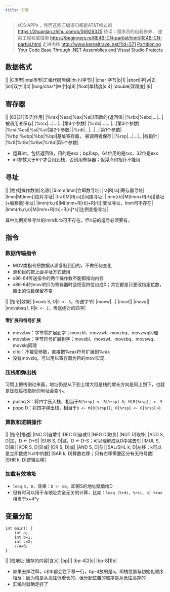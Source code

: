 ```yaml
---
title: 汇编
---
```


> 《CS:APP》 ，然而这些汇编语句都是AT&T格式的
> https://zhuanlan.zhihu.com/p/56929325
> 待读：程序员的自我修养、
> 逆向工程权威指南 https://beginners.re/RE4B-CN-partial/html/RE4B-CN-partial.html
> 走进内核 http://www.kerneltravel.net/?id=571
> [Partitioning Your Code Base Through .NET Assemblies and Visual Studio Projects](https://www.red-gate.com/simple-talk/dotnet/net-framework/partitioning-your-code-base-through-net-assemblies-and-visual-studio-projects/)

数据格式
--------

||
|C类型|Intel类型|汇编代码后缀|大小(字节)|
|char|字节|b|1|
|short|字|w|2|
|int|双字|l|4|
|long/char\*|四字|q|8|
|float|单精度|s|4|
|double|双精度|l|8|

寄存器
------

||
|63|31|15|7|作用|
|%rax|%eax|%ax|%al|(函数的)返回值|
|%rbx|%ebx|...|...|被调用者保存|
|%rcx|...|...|...|第4个参数|
|%rdx|...|...|...|第3个参数|
|%rsi|%esi|%si|%sil|第2个参数|
|%rdi|...|...|...|第1个参数|
|%rbp|%ebp|%bp|%bpl|基址寄存器，
被调用者保存|
|%rsp|...|...|...|栈指针|
|%r8|%r8d|%r8w|%r8d|第5个参数|

* 运算int，包括返回值，用的是exx；bp和sp，64位用的是rxx，32位是exx
* int参数大于6个才会用到栈，否则用寄存器；但浮点和指针不能用

寻址
----

||
|格式|操作数值|名称|
|\$Imm|Imm|立即数寻址|
|ra|R[ra]|寄存器寻址|
|Imm|M[Imm]|绝对寻址|
|(ra)|M[R[ra]]|间接寻址|
|Imm(rb)|M[Imm+R[rb]]|基址(+偏移量)寻址|
|Imm(rb,ri)|M[Imm+R[rb]+R[ri]]|变址寻址，Imm可不存在|
|Imm(rb,ri,s)|M[Imm+R[rb]+R[ri]\*s]|比例变指寻址|

其中比例变址寻址的Imm和rb可不存在，但ri前的逗号必须要有。

指令
----

### 数据传输指令

* MOV类指令把数据从源复制到目的，不做任何变化
* 源和目的按上面寻址方式使用
* x86-64传送指令的两个操作数不能都指向内存
* x86-64的movl的D为寄存器时会把高四位设成0；其它都是只更改指定位数，超出的位数保留不变

||
|指令|效果|
|movb S, D|`D <- S`，传送字节|
|movw|...|
|movl||
|movq||
|movabsq I, R|`R <- I`，传送绝对的四字|

#### 零扩展和符号扩展

* movzbw：字节零扩展到字；movzbl、movzwl、movzbq、movzwq同理
* movsbw：字节符号扩展到字；movsbl、movswl、movsbq、movswq、movslq同理
* cltq：不接受参数，直接把%eax符号扩展到%rax
* 没有movzlq，可以用以寄存器为目的movl实现

### 压栈和弹出栈

习惯上把栈倒过来画，地址仍是从下到上增大但是栈的增长方向是同上到下，也就是压栈后栈指针的地址会变小。

* pushq S：将四字压入栈，相当于`R[%rsp] <- R[%rsp]-8; M[R[%rsp]] <- S`
* popq D：将四字弹出栈，相当于`D <- M[R[%rsp]]; R[%rsp] <- R[%rsp]+8`

### 算数和逻辑操作

||
|指令|描述|
|INC D|自增1|
|DEC D|自减1|
|NEG D|取负|
|NOT D|取补|
|ADD S, D|加，D \<- D+S|
|SUB S, D|减，D \<- D-S；可以理解成从D中减去S|
|IMUL S, D|乘|
|XOR S, D|异或|
|OR S, D|或|
|AND S, D|与|
|SAL/SHL k, D|左移；k可以是立即数或%cl中的数|
|SAR k, D|算数右移；只有右移需要区分有无符号数|
|SHR k, D|逻辑右移|

### 加载有效地址

* `leaq S, D`，效果：`D <- &S`，即把S的地址赋值给D
* 但有时可以用于与地址完全无关的计算，比如：`leaq (%rdi, %rsi, 4) %rax`相当于x+4\*y

变量分配
--------

```
int main() {
    int a;
    int b=1;
    int c=2;
    //a=0;
}
```

||
|栈地址|储存的内容|含义|
|bp|||
|bp-4|2|c|
|bp-8|1|b|

* 如果去掉注释，c和b都会往下移一行，bp-4放的是a。即栈位置与初始化顺序相反；因为栈是从高往低增长的，但分配位置的顺序是从低往高算的
* 汇编时就确定好了


